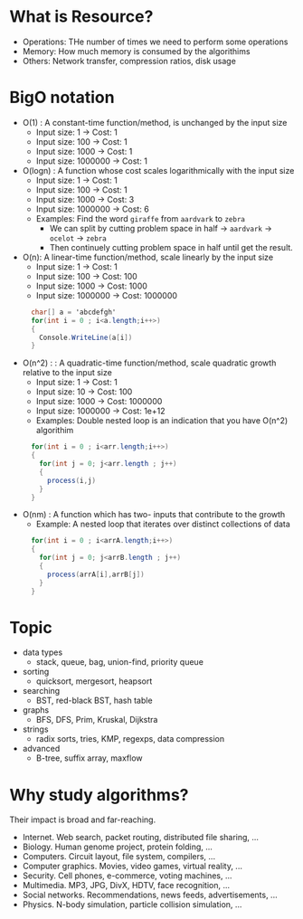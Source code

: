 # What is Resource?

- Operations: THe number of times we need to perform some operations
- Memory: How much memory is consumed by the algorithims
- Others: Network transfer, compression ratios, disk usage

# BigO notation

- O(1) : A constant-time function/method, is unchanged by the input size
  - Input size: 1 -> Cost: 1
  - Input size: 100 -> Cost: 1
  - Input size: 1000 -> Cost: 1
  - Input size: 1000000 -> Cost: 1
- O(logn) : A function whose cost scales logarithmically with the input size
  - Input size: 1 -> Cost: 1
  - Input size: 100 -> Cost: 1
  - Input size: 1000 -> Cost: 3
  - Input size: 1000000 -> Cost: 6
  - Examples: Find the word `giraffe` from `aardvark` to `zebra`
    - We can split by cutting problem space in half -> `aardvark` -> `ocelot` -> `zebra`
    - Then continuely cutting problem space in half until get the result.
- O(n): A linear-time function/method, scale linearly by the input size
  - Input size: 1 -> Cost: 1
  - Input size: 100 -> Cost: 100
  - Input size: 1000 -> Cost: 1000
  - Input size: 1000000 -> Cost: 1000000
  ```csharp
    char[] a = 'abcdefgh'
    for(int i = 0 ; i<a.length;i++>)
    {
      Console.WriteLine(a[i])
    }
  ```
- O(n^2) : : A quadratic-time function/method, scale quadratic growth relative to the input size
  - Input size: 1 -> Cost: 1
  - Input size: 10 -> Cost: 100
  - Input size: 1000 -> Cost: 1000000
  - Input size: 1000000 -> Cost: 1e+12
  - Examples: Double nested loop is an indication that you have O(n^2) algorithim
  ```csharp
    for(int i = 0 ; i<arr.length;i++>)
    {
      for(int j = 0; j<arr.length ; j++)
      {
        process(i,j)
      }
    }
  ```
- O(nm) : A function which has two- inputs that contribute to the growth
  - Example: A nested loop that iterates over distinct collections of data
  ```csharp
    for(int i = 0 ; i<arrA.length;i++>)
    {
      for(int j = 0; j<arrB.length ; j++)
      {
        process(arrA[i],arrB[j])
      }
    }
  ```

# Topic

- data types
  - stack, queue, bag, union-find, priority queue
- sorting
  - quicksort, mergesort, heapsort
- searching
  - BST, red-black BST, hash table
- graphs
  - BFS, DFS, Prim, Kruskal, Dijkstra
- strings
  - radix sorts, tries, KMP, regexps, data compression
- advanced
  - B-tree, suffix array, maxflow

# Why study algorithms?

Their impact is broad and far-reaching.

- Internet. Web search, packet routing, distributed file sharing, ...
- Biology. Human genome project, protein folding, ...
- Computers. Circuit layout, file system, compilers, ...
- Computer graphics. Movies, video games, virtual reality, ...
- Security. Cell phones, e-commerce, voting machines, ...
- Multimedia. MP3, JPG, DivX, HDTV, face recognition, ...
- Social networks. Recommendations, news feeds, advertisements, ...
- Physics. N-body simulation, particle collision simulation, ...
